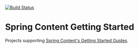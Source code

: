 [![Build Status](https://travis-ci.org/paulcwarren/spring-content-gettingstarted.svg?branch=master)](https://travis-ci.org/paulcwarren/spring-content-gettingstarted)

# Spring Content Getting Started

Projects supporting [Spring Content's Getting Started Guides](https://paulcwarren.github.io/spring-content/).
